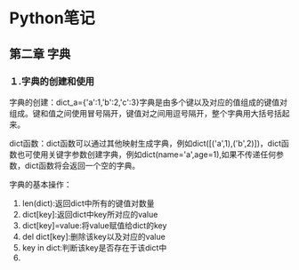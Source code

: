 # Python笔记 #
## 第二章 字典 ##
### １.字典的创建和使用 ###
字典的创建：dict_a={'a':1,'b':2,'c':3}字典是由多个键以及对应的值组成的键值对组成。键和值之间使用冒号隔开，键值对之间用逗号隔开，整个字典用大括号括起来。

dict函数：dict函数可以通过其他映射生成字典，例如dict([('a',1),('b',2)])，dict函数也可使用关键字参数创建字典，例如dict(name='a',age=1),如果不传递任何参数，dict函数将会返回一个空的字典。

字典的基本操作：
1. len(dict):返回dict中所有的键值对数量
2. dict[key]:返回dict中key所对应的value
3. dict[key]=value:将value赋值给dict的key
4. del dict[key]:删除该key以及对应的value
5. key in dict:判断该key是否存在于该dict中
6. 